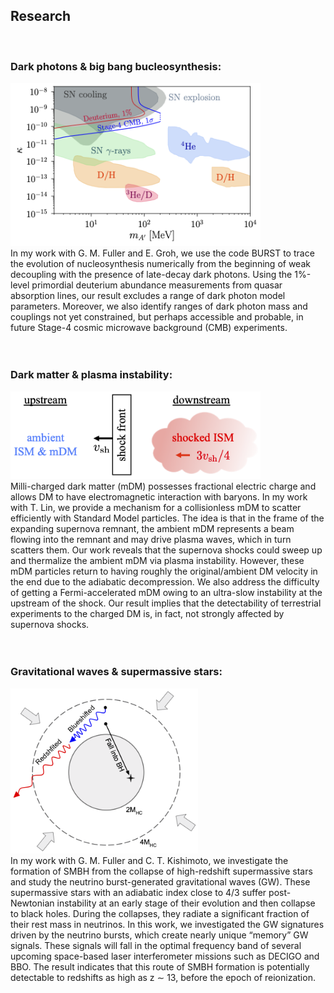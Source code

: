 ## Research
<br/>

### Dark photons & big bang bucleosynthesis:
<img src="images/dp_bound.png" width = "400"><br/>
In my work with G. M. Fuller and E. Groh, we use the code BURST to trace the evolution of nucleosynthesis numerically from the beginning of weak decoupling with the presence of late-decay dark photons. Using the 1%-level primordial deuterium abundance measurements from quasar absorption lines, our result excludes a range of dark photon model parameters. Moreover, we also identify ranges of dark photon mass and couplings not yet constrained, but perhaps accessible and probable, in future Stage-4 cosmic microwave background (CMB) experiments.<br/><br/><br/>


### Dark matter & plasma instability:
<img src="images/shock_diagram.png" width = "400"><br/>
Milli-charged dark matter (mDM) possesses fractional electric charge and allows DM to have electromagnetic interaction with baryons. In my work with T. Lin, we provide a mechanism for a collisionless mDM to scatter efficiently with Standard Model particles. The idea is that in the frame of the expanding supernova remnant, the ambient mDM represents a beam flowing into the remnant and may drive plasma waves, which in turn scatters them. Our work reveals that the supernova shocks could sweep up and thermalize the ambient mDM via plasma instability. However, these mDM particles return to having roughly the original/ambient DM velocity in the end due to the adiabatic decompression. We also address the difficulty of getting a Fermi-accelerated mDM owing to an ultra-slow instability at the upstream of the shock. Our result implies that the detectability of terrestrial experiments to the charged DM is, in fact, not strongly affected by supernova shocks.<br/><br/><br/>

### Gravitational waves & supermassive stars:
<img src="images/isw_bh.png" width = "300"><br/>
In my work with G. M. Fuller and C. T. Kishimoto, we investigate the formation of SMBH from the collapse of high-redshift supermassive stars and study the neutrino burst-generated gravitational waves (GW). These supermassive stars with an adiabatic index close to 4/3 suffer post-Newtonian instability at an early stage of their evolution and then collapse to black holes. During the collapses, they radiate a significant fraction of their rest mass in neutrinos. In this work, we investigated the GW signatures driven by the neutrino bursts, which create nearly unique “memory” GW signals. These signals will fall in the optimal frequency band of several upcoming space-based laser interferometer missions such as DECIGO and BBO. The result indicates that this route of SMBH formation is potentially detectable to redshifts as high as z ∼ 13, before the epoch of reionization.<br/><br/>
